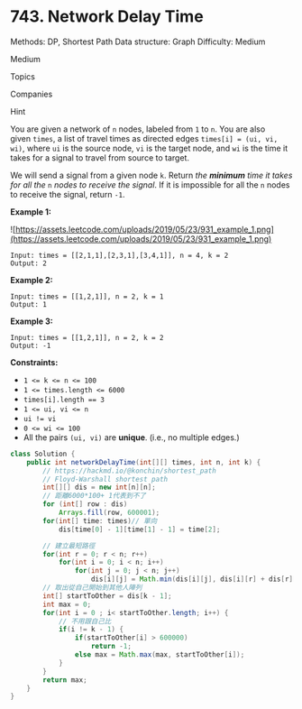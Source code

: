 # 743. Network Delay Time

Methods: DP, Shortest Path
Data structure: Graph
Difficulty: Medium

Medium

Topics

Companies

Hint

You are given a network of `n` nodes, labeled from `1` to `n`. You are also given `times`, a list of travel times as directed edges `times[i] = (ui, vi, wi)`, where `ui` is the source node, `vi` is the target node, and `wi` is the time it takes for a signal to travel from source to target.

We will send a signal from a given node `k`. Return *the **minimum** time it takes for all the* `n` *nodes to receive the signal*. If it is impossible for all the `n` nodes to receive the signal, return `-1`.

**Example 1:**

![https://assets.leetcode.com/uploads/2019/05/23/931_example_1.png](https://assets.leetcode.com/uploads/2019/05/23/931_example_1.png)

```
Input: times = [[2,1,1],[2,3,1],[3,4,1]], n = 4, k = 2
Output: 2

```

**Example 2:**

```
Input: times = [[1,2,1]], n = 2, k = 1
Output: 1

```

**Example 3:**

```
Input: times = [[1,2,1]], n = 2, k = 2
Output: -1

```

**Constraints:**

- `1 <= k <= n <= 100`
- `1 <= times.length <= 6000`
- `times[i].length == 3`
- `1 <= ui, vi <= n`
- `ui != vi`
- `0 <= wi <= 100`
- All the pairs `(ui, vi)` are **unique**. (i.e., no multiple edges.)

```java
class Solution {
    public int networkDelayTime(int[][] times, int n, int k) {
        // https://hackmd.io/@konchin/shortest_path
        // Floyd-Warshall shortest path 
        int[][] dis = new int[n][n];
        // 距離6000*100+ 1代表到不了
        for (int[] row : dis)
            Arrays.fill(row, 600001);
        for(int[] time: times)// 單向
            dis[time[0] - 1][time[1] - 1] = time[2];

        // 建立最短路徑
        for(int r = 0; r < n; r++)
            for(int i = 0; i < n; i++)
                for(int j = 0; j < n; j++)
                    dis[i][j] = Math.min(dis[i][j], dis[i][r] + dis[r][j]);
        // 取出從自己開始到其他人陣列
        int[] startToOther = dis[k - 1];
        int max = 0;
        for(int i = 0 ; i< startToOther.length; i++) {
            // 不用跟自己比
            if(i != k - 1) {
                if(startToOther[i] > 600000)
                    return -1;
                else max = Math.max(max, startToOther[i]);
            }
        }
        return max;
    }
}
```